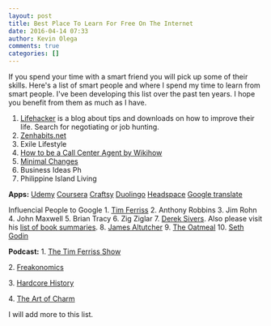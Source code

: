 ```yaml
---
layout: post
title: Best Place To Learn For Free On The Internet
date: 2016-04-14 07:33
author: Kevin Olega
comments: true
categories: []
---
```

If you spend your time with a smart friend you will pick up some of their skills. Here's a list of smart people and where I spend my time to learn from smart people. I've been developing this list over the past ten years. I hope you benefit from them as much as I have.

1.  [Lifehacker](http://lifehacker.com) is a blog about tips and downloads on how to improve their life. Search for negotiating or job hunting.
2.  [Zenhabits.net](http://zenhabits.net)
3.  Exile Lifestyle
4.  [How to be a Call Center Agent by Wikihow](http://www.wikihow.com/Be-a-Call-Center-Agent)
5.  [Minimal Changes](http://minimalchanges.com/)
6.  Business Ideas Ph
7.  Philippine Island Living

**Apps:** 
[Udemy](https://www.udemy.com/) 
[Coursera](http://coursera.org) 
[Craftsy](http://www.craftsy.com/classes) 
[Duolingo](https://www.duolingo.com/) 
[Headspace](https://www.headspace.com/) 
[Google translate](https://translate.google.com/) 

Influencial People to Google 
1\. [Tim Ferriss](http://fourhourworkweek.com/) 
2\. Anthony Robbins 
3\. Jim Rohn 
4\. John Maxwell 
5\. Brian Tracy 
6\. Zig Ziglar 
7\. [Derek Sivers](http://sivers.org). Also please visit his [list of book summaries](http://sivers.org/books). 
8\. [James Altutcher](http://www.jamesaltucher.com/) 
9\. [The Oatmeal](http://theoatmeal.com) 
10\. [Seth Godin](http://www.sethgodin.com/sg/) 

**Podcast:** 
1\. [The Tim Ferriss Show](http://fourhourworkweek.com/category/the-tim-ferriss-show/)

2\.  [Freakonomics](http://freakonomics.com/)

3\.  [Hardcore History](http://www.dancarlin.com/hardcore-history-series/)

4\.  [The Art of Charm](http://theartofcharm.com/)

I will add more to this list.
